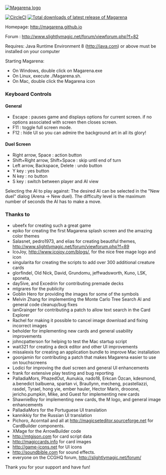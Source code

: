 [![Magarena logo](https://raw.githubusercontent.com/wiki/magarena/magarena/screenshots/bw-logo.png)](https://magarena.github.io/)

[![CircleCI](https://circleci.com/gh/magarena/magarena.svg?style=shield)](https://circleci.com/gh/magarena/magarena)
[![Total downloads of latest release of Magarena](https://img.shields.io/github/downloads/magarena/magarena/latest/total.svg)](https://magarena.github.io/)


Homepage: http://magarena.github.io

Forum   : http://www.slightlymagic.net/forum/viewforum.php?f=82

Requires: Java Runtime Environment 8 (http://java.com) or above must be installed on your computer

Starting Magarena:
* On Windows, double click on Magarena.exe
* On Linux, execute ./Magarena.sh.
* On Mac, double click the Magarena icon

### Keyboard Controls

#### General
* Escape : pauses game and displays options for current screen.
         if no options associated with screen then closes screen.
* F11    : toggle full screen mode.
* F12    : hide UI so you can admire the background art in all its glory!

#### Duel Screen
* Right arrow, Space              : action button
* Shift+Right arrow, Shift+Space  : skip until end of turn
* Left arrow, Backspace, Delete   : undo button
* Y key                           : yes button
* N key                           : no button
* S key                           : switch between player and AI view

Selecting the AI to play against:
  The desired AI can be selected in the "New duel" dialog (Arena -> New duel).
  The difficulty level is the maximum number of seconds the AI has to make a move.

### Thanks to
-  ubeefx for creating such a great game
-  epiko for creating the first Magarena splash screen and the amazing color themes
-  Salasnet, pedro1973, and elias for creating beautiful themes, http://www.slightlymagic.net/forum/viewforum.php?f=89
-  IcoJoy, http://www.icojoy.com/blogs/, for the nice free mage logo and icon
-  singularita for creating the scripts to add over 300 additional creature cards
-  glorfindel, Old Nick, David, Grundomu, jeffwadsworth, Kuno, LSK, sponeta,
-  day5ive, and Excedrin for contributing premade decks
-  mtgrares for the publicity
-  Goblin Hero for providing the images for some of the symbols
-  Melvin Zhang for implementing the Monte Carlo Tree Search AI and general code cleanup/bug fixes
-  IanGrainger for contributing a patch to allow text search in the Card Explorer
-  Rachel for making it possible to cancel image download and fixing incorrect images
-  beholder for implementing new cards and general usability improvements
-  johncpatterson for helping to test the Mac startup script
-  wait321 for creating a deck editor and other UI improvements
-  missalexis for creating an application bundle to improve Mac installation
-  goonjamin for contributing a patch that makes Magarena easier to use on touchscreens
-  Lodici for improving the duel screen and general UI enhancements
-  frank for extensive play testing and bug reporting
-  PalladiaMors, PhazedOut, Aunukia, nado18, Erkcan Özcan, kdesmond,
   a.benedict balbuena, spartan vi, Braullynn, mecheng, pcastellazzi, rasdel,
   Tyrael, hong yie, ember hauler, Hector Marin, drooone, jericho.pumpkin,
   Mike, and Guest for implementing new cards
-  ShawnieBoy for implementing new cards, the M logo, and general image enhancements
-  PalladiaMors for the Portuguese UI translation
-  kannikkiy for the Russian UI translation
-  Pichoro, Acorntail and all at http://magicseteditor.sourceforge.net for CardBuilder components.
-  XMage for the ArrowBuilder code
-  http://mtgjson.com for card script data
-  http://magiccards.info for card images
-  http://game-icons.net for UI icons
-  http://soundbible.com for sound effects.
-  everyone on the CCGHQ forum, http://slightlymagic.net/forum/

Thank you for your support and have fun!
